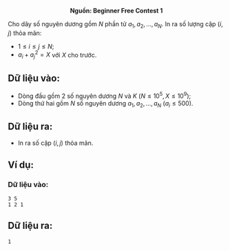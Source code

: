 **<center>Nguồn: Beginner Free Contest 1</center>**

Cho dãy số nguyên dương gồm $N$ phần tử $a_1, a_2, ..., a_N$. In ra số lượng cặp $(i, j)$ thỏa mãn:
- $1 ≤ i ≤ j ≤ N$;
- $a_i + a_j^2 = X$ với $X$ cho trước.

## Dữ liệu vào:
- Dòng đầu gồm $2$ số nguyên dương $N$ và $K$ $(N ≤ 10^5, X ≤ 10^9)$;
- Dòng thứ hai gồm $N$ số nguyên dương $a_1, a_2, ..., a_N$ $(a_i ≤ 500)$.

## Dữ liệu ra:
- In ra số cặp $(i, j)$ thỏa mãn.

## Ví dụ:
### Dữ liệu vào:
```
3 5
1 2 1
```

## Dữ liệu ra:
```
1
```
